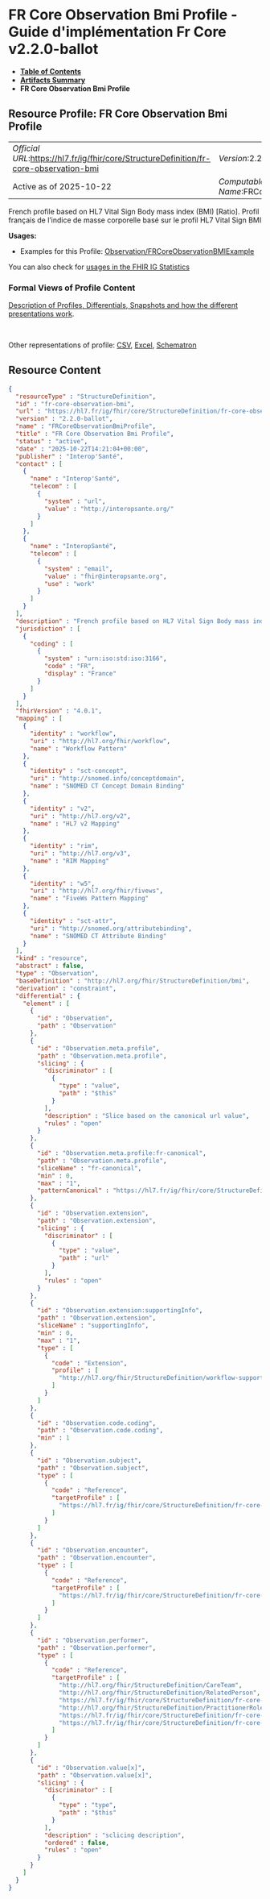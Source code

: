 # FR Core Observation Bmi Profile - Guide d'implémentation Fr Core v2.2.0-ballot

* [**Table of Contents**](toc.md)
* [**Artifacts Summary**](artifacts.md)
* **FR Core Observation Bmi Profile**

## Resource Profile: FR Core Observation Bmi Profile 

| | |
| :--- | :--- |
| *Official URL*:https://hl7.fr/ig/fhir/core/StructureDefinition/fr-core-observation-bmi | *Version*:2.2.0-ballot |
| Active as of 2025-10-22 | *Computable Name*:FRCoreObservationBmiProfile |

 
French profile based on HL7 Vital Sign Body mass index (BMI) [Ratio]. 
Profil français de l’indice de masse corporelle basé sur le profil HL7 Vital Sign BMI 

**Usages:**

* Examples for this Profile: [Observation/FRCoreObservationBMIExample](Observation-FRCoreObservationBMIExample.md)

You can also check for [usages in the FHIR IG Statistics](https://packages2.fhir.org/xig/hl7.fhir.fr.core|current/StructureDefinition/fr-core-observation-bmi)

### Formal Views of Profile Content

 [Description of Profiles, Differentials, Snapshots and how the different presentations work](http://build.fhir.org/ig/FHIR/ig-guidance/readingIgs.html#structure-definitions). 

 

Other representations of profile: [CSV](StructureDefinition-fr-core-observation-bmi.csv), [Excel](StructureDefinition-fr-core-observation-bmi.xlsx), [Schematron](StructureDefinition-fr-core-observation-bmi.sch) 



## Resource Content

```json
{
  "resourceType" : "StructureDefinition",
  "id" : "fr-core-observation-bmi",
  "url" : "https://hl7.fr/ig/fhir/core/StructureDefinition/fr-core-observation-bmi",
  "version" : "2.2.0-ballot",
  "name" : "FRCoreObservationBmiProfile",
  "title" : "FR Core Observation Bmi Profile",
  "status" : "active",
  "date" : "2025-10-22T14:21:04+00:00",
  "publisher" : "Interop'Santé",
  "contact" : [
    {
      "name" : "Interop'Santé",
      "telecom" : [
        {
          "system" : "url",
          "value" : "http://interopsante.org/"
        }
      ]
    },
    {
      "name" : "InteropSanté",
      "telecom" : [
        {
          "system" : "email",
          "value" : "fhir@interopsante.org",
          "use" : "work"
        }
      ]
    }
  ],
  "description" : "French profile based on HL7 Vital Sign Body mass index (BMI) [Ratio].\r\n\nProfil français de l'indice de masse corporelle basé sur le profil HL7 Vital Sign BMI",
  "jurisdiction" : [
    {
      "coding" : [
        {
          "system" : "urn:iso:std:iso:3166",
          "code" : "FR",
          "display" : "France"
        }
      ]
    }
  ],
  "fhirVersion" : "4.0.1",
  "mapping" : [
    {
      "identity" : "workflow",
      "uri" : "http://hl7.org/fhir/workflow",
      "name" : "Workflow Pattern"
    },
    {
      "identity" : "sct-concept",
      "uri" : "http://snomed.info/conceptdomain",
      "name" : "SNOMED CT Concept Domain Binding"
    },
    {
      "identity" : "v2",
      "uri" : "http://hl7.org/v2",
      "name" : "HL7 v2 Mapping"
    },
    {
      "identity" : "rim",
      "uri" : "http://hl7.org/v3",
      "name" : "RIM Mapping"
    },
    {
      "identity" : "w5",
      "uri" : "http://hl7.org/fhir/fivews",
      "name" : "FiveWs Pattern Mapping"
    },
    {
      "identity" : "sct-attr",
      "uri" : "http://snomed.org/attributebinding",
      "name" : "SNOMED CT Attribute Binding"
    }
  ],
  "kind" : "resource",
  "abstract" : false,
  "type" : "Observation",
  "baseDefinition" : "http://hl7.org/fhir/StructureDefinition/bmi",
  "derivation" : "constraint",
  "differential" : {
    "element" : [
      {
        "id" : "Observation",
        "path" : "Observation"
      },
      {
        "id" : "Observation.meta.profile",
        "path" : "Observation.meta.profile",
        "slicing" : {
          "discriminator" : [
            {
              "type" : "value",
              "path" : "$this"
            }
          ],
          "description" : "Slice based on the canonical url value",
          "rules" : "open"
        }
      },
      {
        "id" : "Observation.meta.profile:fr-canonical",
        "path" : "Observation.meta.profile",
        "sliceName" : "fr-canonical",
        "min" : 0,
        "max" : "1",
        "patternCanonical" : "https://hl7.fr/ig/fhir/core/StructureDefinition/fr-core-observation-bmi"
      },
      {
        "id" : "Observation.extension",
        "path" : "Observation.extension",
        "slicing" : {
          "discriminator" : [
            {
              "type" : "value",
              "path" : "url"
            }
          ],
          "rules" : "open"
        }
      },
      {
        "id" : "Observation.extension:supportingInfo",
        "path" : "Observation.extension",
        "sliceName" : "supportingInfo",
        "min" : 0,
        "max" : "1",
        "type" : [
          {
            "code" : "Extension",
            "profile" : [
              "http://hl7.org/fhir/StructureDefinition/workflow-supportingInfo|5.2.0"
            ]
          }
        ]
      },
      {
        "id" : "Observation.code.coding",
        "path" : "Observation.code.coding",
        "min" : 1
      },
      {
        "id" : "Observation.subject",
        "path" : "Observation.subject",
        "type" : [
          {
            "code" : "Reference",
            "targetProfile" : [
              "https://hl7.fr/ig/fhir/core/StructureDefinition/fr-core-patient"
            ]
          }
        ]
      },
      {
        "id" : "Observation.encounter",
        "path" : "Observation.encounter",
        "type" : [
          {
            "code" : "Reference",
            "targetProfile" : [
              "https://hl7.fr/ig/fhir/core/StructureDefinition/fr-core-encounter"
            ]
          }
        ]
      },
      {
        "id" : "Observation.performer",
        "path" : "Observation.performer",
        "type" : [
          {
            "code" : "Reference",
            "targetProfile" : [
              "http://hl7.org/fhir/StructureDefinition/CareTeam",
              "http://hl7.org/fhir/StructureDefinition/RelatedPerson",
              "https://hl7.fr/ig/fhir/core/StructureDefinition/fr-core-practitioner",
              "http://hl7.org/fhir/StructureDefinition/PractitionerRole",
              "https://hl7.fr/ig/fhir/core/StructureDefinition/fr-core-organization",
              "https://hl7.fr/ig/fhir/core/StructureDefinition/fr-core-patient"
            ]
          }
        ]
      },
      {
        "id" : "Observation.value[x]",
        "path" : "Observation.value[x]",
        "slicing" : {
          "discriminator" : [
            {
              "type" : "type",
              "path" : "$this"
            }
          ],
          "description" : "sclicing description",
          "ordered" : false,
          "rules" : "open"
        }
      }
    ]
  }
}

```
